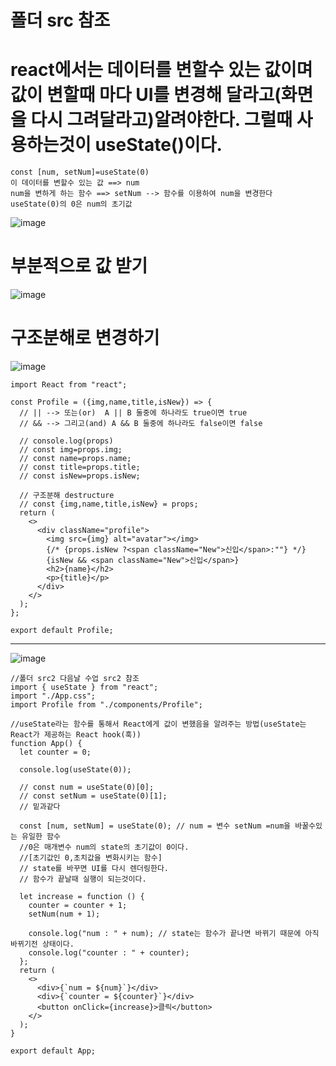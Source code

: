 # 폴더 src 참조

# react에서는 데이터를 변할수 있는 값이며 값이 변할때 마다 UI를 변경해 달라고(화면을 다시 그려달라고)알려야한다. 그럴때 사용하는것이 useState()이다.

```
const [num, setNum]=useState(0)
이 데이터를 변할수 있는 값 ==> num
num을 변하게 하는 함수 ==> setNum --> 함수를 이용하여 num을 변경한다
useState(0)의 0은 num의 초기값
```

![image](https://github.com/Sary556/react/assets/141836031/550f2b69-0dce-4744-8e7f-e542f1424e98)


# 부분적으로 값 받기 

![image](https://github.com/Sary556/react/assets/141836031/5f46d91e-52aa-40c3-a9ed-dc2e605f0247)




# 구조분해로 변경하기

![image](https://github.com/Sary556/react/assets/141836031/76c85bb9-b16b-42ba-9e5a-ae1c4701b38d)

```
import React from "react";

const Profile = ({img,name,title,isNew}) => {
  // || --> 또는(or)  A || B 둘중에 하나라도 true이면 true
  // && --> 그리고(and) A && B 둘중에 하나라도 false이면 false

  // console.log(props)
  // const img=props.img;
  // const name=props.name;
  // const title=props.title;
  // const isNew=props.isNew;
  
  // 구조분해 destructure
  // const {img,name,title,isNew} = props;
  return (
    <>
      <div className="profile">
        <img src={img} alt="avatar"></img>
        {/* {props.isNew ?<span className="New">신입</span>:""} */}
        {isNew && <span className="New">신입</span>}
        <h2>{name}</h2>
        <p>{title}</p>
      </div>
    </>
  );
};

export default Profile;
```

---------------------------------

![image](https://github.com/Sary556/react/assets/141836031/59936133-4191-4bf1-9d28-1c7728b98c1b)


```
//폴더 src2 다음날 수업 src2 참조
import { useState } from "react";
import "./App.css";
import Profile from "./components/Profile";

//useState라는 함수를 통해서 React에게 값이 변했음을 알려주는 방법(useState는 React가 제공하는 React hook(훅))
function App() {
  let counter = 0;

  console.log(useState(0));

  // const num = useState(0)[0];
  // const setNum = useState(0)[1];
  // 밑과같다

  const [num, setNum] = useState(0); // num = 변수 setNum =num을 바꿀수있는 유일한 함수
  //0은 매개변수 num의 state의 초기값이 0이다.
  //[초기값인 0,초치값을 변화시키는 함수]
  // state를 바꾸면 UI를 다시 렌더링한다.
  // 함수가 끝날때 실행이 되는것이다.

  let increase = function () {
    counter = counter + 1;
    setNum(num + 1);

    console.log("num : " + num); // state는 함수가 끝나면 바뀌기 때문에 아직 바뀌기전 상태이다.
    console.log("counter : " + counter);
  };
  return (
    <>
      <div>{`num = ${num}`}</div>
      <div>{`counter = ${counter}`}</div>
      <button onClick={increase}>클릭</button>
    </>
  );
}

export default App;
```

